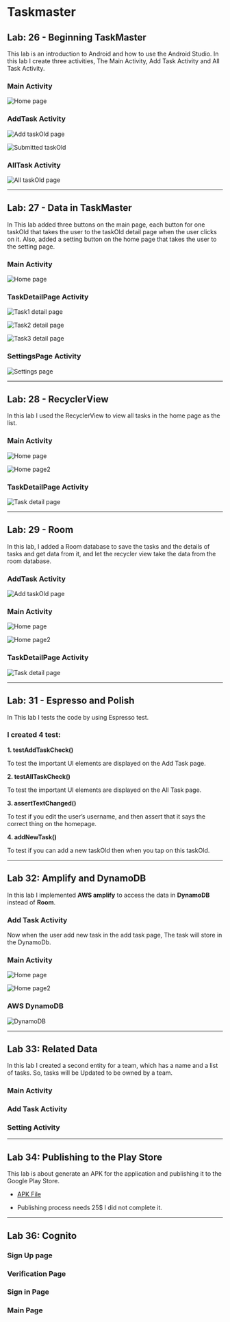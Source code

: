 # **Taskmaster**

## **Lab: 26 - Beginning TaskMaster**

This lab is an introduction to Android and how to use the Android Studio. In this lab I create three activities, The Main Activity, Add Task Activity and All Task Activity.

### **Main Activity**

![Home page](screenshots/lab26(1).jpg)

### **AddTask Activity**

![Add taskOld page](screenshots/lab26(2).jpg)

![Submitted taskOld](screenshots/lab26(3).jpg)

### **AllTask Activity**

![All taskOld page](screenshots/lab26(4).jpg)

-------------------------------------------------------------------------------------------------------------

## **Lab: 27 - Data in TaskMaster**

In This lab added three buttons on the main page, each button for one taskOld that takes the user to the taskOld detail page when the user clicks on it. Also, added a setting button on the home page that takes the user to the setting page.

### **Main Activity**

![Home page](screenshots/lab27(1).jpg)

### **TaskDetailPage Activity**

![Task1 detail page](screenshots/lab27(2).jpg)

![Task2 detail page](screenshots/lab27(3).jpg)

![Task3 detail page](screenshots/lab27(4).jpg)

### **SettingsPage Activity**

![Settings page](screenshots/lab27(5).jpg)

-------------------------------------------------------------------------------------------------------------

## **Lab: 28 - RecyclerView**

In this lab I used the RecyclerView to view all tasks in the home page as the list.

### **Main Activity**

![Home page](screenshots/lab28(1).jpg)

![Home page2](screenshots/lab28(2).jpg)

### **TaskDetailPage Activity**

![Task detail page](screenshots/lab28(3).jpg)

-------------------------------------------------------------------------------------------------------------

## **Lab: 29 - Room**

In this lab, I added a Room database to save the tasks and the details of tasks and get data from it, and let the recycler view take the data from the room database.

### **AddTask Activity**

![Add taskOld page](screenshots/lab29(1).jpg)

### **Main Activity**

![Home page](screenshots/lab29(2).jpg)

![Home page2](screenshots/lab29(3).jpg)

### **TaskDetailPage Activity**

![Task detail page](screenshots/lab29(4).jpg)

-------------------------------------------------------------------------------------------------------------

## **Lab: 31 - Espresso and Polish**

In This lab I tests the code by using Espresso test.

### **I created 4 test:**

**1. testAddTaskCheck()**

To test the important UI elements are displayed on the Add Task page.

**2. testAllTaskCheck()**

To test the important UI elements are displayed on the All Task page.

**3. assertTextChanged()**

To test if you edit the user’s username, and then assert that it says the correct thing on the homepage.

**4. addNewTask()**

To test if you can add a new taskOld then when you tap on this taskOld.

--------------------------------------------------------------------------------------------------------------

## **Lab 32: Amplify and DynamoDB**

In this lab I implemented **AWS amplify** to access the data in **DynamoDB** instead of **Room**.

### **Add Task Activity**

Now when the user add new task in the add task page, The task will store in the DynamoDb.

### **Main Activity**

![Home page](screenshots/lab32(1).jpg)

![Home page2](screenshots/lab32(2).jpg)

### **AWS DynamoDB**

![DynamoDB](screenshots/lab32(3).PNG)

---------------------------------------------------------------------------------------------------------------

## **Lab 33: Related Data**

In this lab I created a second entity for a team, which has a name and a list of tasks. So, tasks will be Updated to be owned by a team.

### **Main Activity**

### **Add Task Activity**

### **Setting Activity**

---------------------------------------------------------------------------------------------------------------

## **Lab 34: Publishing to the Play Store**

This lab is about generate an APK for the application and publishing it to the Google Play Store.

* [APK File](/APK)

* Publishing process needs 25$ I did not complete it.

---------------------------------------------------------------------------------------------------------------

## **Lab 36: Cognito**


### **Sign Up page**

### **Verification Page**

### **Sign in Page**

### **Main Page**
